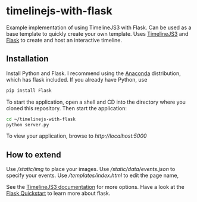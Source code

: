 # timelinejs-with-flask
Example implementation of using TimelineJS3 with Flask. Can be used as a base template to quickly create your own template. 
Uses [TimelineJS3](https://github.com/NUKnightLab/TimelineJS3) and [Flask](flask.pocoo.org) to create and host an interactive timeline. 

## Installation

Install Python and Flask. I recommend using the [Anaconda](http://continuum.io/downloads) distribution, which has flask included. 
If you already have Python, use
```python
pip install Flask
```

To start the application, open a shell and CD into the directory where you cloned this repository. Then start the application: 
```bash
cd ~/timelinejs-with-flask
python server.py
```

To view your application, browse to _http://localhost:5000_

## How to extend

Use _/static/img_ to place your images. 
Use _/static/data/events.json_ to specify your events.
Use _/templates/index.html_ to edit the page name,

See the [TimelineJS3 documentation](http://timeline.knightlab.com/docs/options.html) for more options. Have a look at the [Flask Quickstart](http://flask.pocoo.org/docs/0.10/quickstart/) to learn more about flask. 